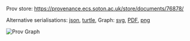 
Prov store: https://provenance.ecs.soton.ac.uk/store/documents/76878/
	
Alternative serialisations: [json](https://provenance.ecs.soton.ac.uk/store/documents/76878.json), [turtle](https://provenance.ecs.soton.ac.uk/store/documents/76878.ttl), 
Graph: [svg](https://provenance.ecs.soton.ac.uk/store/documents/76878.svg), [PDF](https://provenance.ecs.soton.ac.uk/store/documents/76878.pdf), [png](https://provenance.ecs.soton.ac.uk/store/documents/76878.png)

![Prov Graph](https://provenance.ecs.soton.ac.uk/store/documents/76878.png)

		